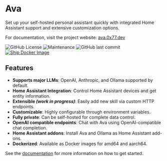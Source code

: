 # Ava
Set up your self-hosted personal assistant quickly with integrated Home Assistant support and extensive customization options.

For documentation, visit the project website: [ava.0x77.dev](https://ava.0x77.dev)

![GitHub License](https://img.shields.io/github/license/0x77dev/ava)
![Maintenance](https://img.shields.io/maintenance/yes/2024)
![GitHub last commit](https://img.shields.io/github/last-commit/0x77dev/ava)
[![Ship Docker Image](https://github.com/0x77dev/ava/actions/workflows/docker-image.yaml/badge.svg)](https://github.com/0x77dev/ava/actions/workflows/docker-image.yaml)

## Features

-  **Supports major LLMs**: OpenAI, Anthropic, and Ollama supported by default.
-  **Home Assistant Integration**: Control Home Assistant devices and get entity information.
-  **Extensible _(work in progress)_**: Easily add new skill via custom HTTP endpoints.
-  **Customizable**: Highly configurable through environment variables.
-  **Fully private**: Can be self-hosted for complete data control.
-  **OpenAI compatible endpoints**: Chat with Ava using OpenAI-compatible chat completion.
-  **Home Assistant addons**: Install Ava and Ollama as Home Assistant add-ons.
-  **Dockerized**: Available as Docker images for amd64 and aarch64.

See the [documentation](https://ava.0x77.dev) for more information on how to get started.
